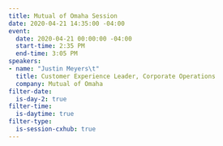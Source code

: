 ```yaml
---
title: Mutual of Omaha Session
date: 2020-04-21 14:35:00 -04:00
event:
  date: 2020-04-21 00:00:00 -04:00
  start-time: 2:35 PM
  end-time: 3:05 PM
speakers:
- name: "Justin Meyers\t"
  title: Customer Experience Leader, Corporate Operations
  company: Mutual of Omaha
filter-date:
  is-day-2: true
filter-time:
  is-daytime: true
filter-type:
  is-session-cxhub: true
---
```


